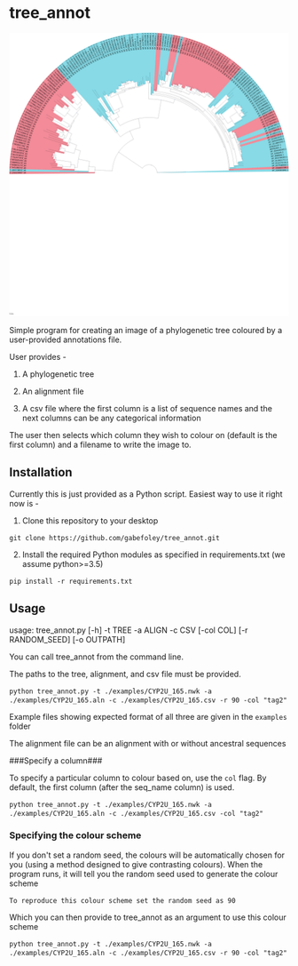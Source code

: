 # tree_annot #

<p align="center">
	<img src="/examples/tree_annot.png?raw=true" alt="tree_annot example"/>

</p>

Simple program for creating an image of a phylogenetic tree coloured by a user-provided annotations file.

User provides -

1. A phylogenetic tree

2. An alignment file

3. A csv file where the first column is a list of sequence names and the next columns can be any categorical
information

The user then selects which column they wish to colour on (default is the first column) and a filename to write the
image to.

## Installation ##

Currently this is just provided as a Python script. Easiest way to use it right now is -

1. Clone this repository to your desktop

```
git clone https://github.com/gabefoley/tree_annot.git

```

2. Install the required Python modules as specified in requirements.txt (we assume python>=3.5)

```
pip install -r requirements.txt
```


## Usage ##

usage: tree_annot.py [-h] -t TREE -a ALIGN -c CSV [-col COL] [-r RANDOM_SEED]
                     [-o OUTPATH]




You can call tree_annot from the command line.

The paths to the tree, alignment, and csv file must be provided.

```
python tree_annot.py -t ./examples/CYP2U_165.nwk -a ./examples/CYP2U_165.aln -c ./examples/CYP2U_165.csv -r 90 -col "tag2"
```

Example files showing expected format of all three are given in the `examples` folder

The alignment file can be an alignment with or without ancestral sequences

###Specify a column###

To specify a particular column to colour based on, use the `col` flag. By default, the first column (after the
seq_name column) is used.

```
python tree_annot.py -t ./examples/CYP2U_165.nwk -a ./examples/CYP2U_165.aln -c ./examples/CYP2U_165.csv -col "tag2"
```

### Specifying the colour scheme ###
If you don't set a random seed, the colours will be automatically chosen for you (using a method designed to give
contrasting colours). When the program runs, it will tell you the random seed used to generate the colour scheme

```
To reproduce this colour scheme set the random seed as 90
```

Which you can then provide to tree_annot as an argument to use this colour scheme

```
python tree_annot.py -t ./examples/CYP2U_165.nwk -a ./examples/CYP2U_165.aln -c ./examples/CYP2U_165.csv -r 90 -col "tag2"

